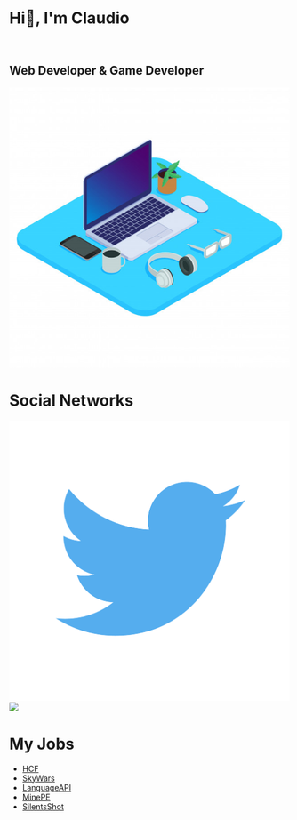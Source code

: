 # Hi👋, I'm Claudio
<br />

## Web Developer & Game Developer

<img src="images/notebook-3d-32192-341.jpg"/>


# Social Networks
<a href="twitter.com/SrClau4"><img src="images/twitter.png" /></a>
<a href="twitter.com/SrClau4"><img src="images/discord.png" /></a>
<!-- - 💤 Always Tired

- 😩 I’m currently working on **NoobyMC**
- 💯 Fun fact: I always look for my own **solutions** / **definitions**

• I Dedicate Myself To

- PocketMine-MP (Software Minecraft Bedrock Edition)
- VideoGames-->

# My Jobs

- [HCF](https://github.com/SrClau/HCF)
- [SkyWars](https://github.com/SrClau/NOPOR)
- [LanguageAPI](https://github.com/SrClau/LanguageAPI)
- [MinePE](https://github.com/SrClau/MinePECPP)
- [SilentsShot](https://github.com/TEST/SilentsShotGame)

